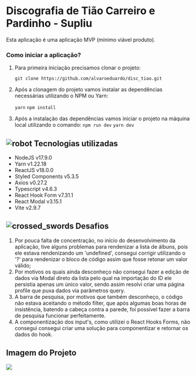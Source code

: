 # Discografia de Tião Carreiro e Pardinho - Supliu
Esta aplicação é uma aplicação MVP (mínimo viável produto).

### Como iniciar a aplicação?
1. Para primeira iniciação precisamos clonar o projeto:

    `git clone https://github.com/alvaroeduardo/disc_tiao.git`

2. Após a clonagem do projeto vamos instalar as dependências necessárias utilizando o NPM ou Yarn:

	`yarn`
	`npm install`

3. Após a instalação das dependências vamos iniciar o projeto na máquina local utilizando o comando:
	`npm run dev`
	`yarn dev`

## ![robot](https://github.githubassets.com/images/icons/emoji/unicode/1f916.png)  Tecnologias utilizadas

-   NodeJS v17.9.0
-   Yarn v1.22.18
-   ReactJS v18.0.0
-   Styled Components v5.3.5
-   Axios v0.27.2
-   Typescript v4.6.3
-   React Hook Form v7.31.1
-   React Modal v3.15.1
-   Vite v2.9.7

## ![crossed_swords](https://github.githubassets.com/images/icons/emoji/unicode/2694.png)  Desafios

1. Por pouca falta de concentração, no início do desenvolvimento da aplicação, tive alguns problemas para rendenizar a lista de álbuns, pois ele estava rendenizando um 'undefined', consegui corrigir utilizando o '?' para rendenizar o bloco de código assim que fosse retonar um valor válido;
2. Por motivos os quais ainda desconheço não consegui fazer a edição de dados via Modal direto da lista pelo qual na importação do ID ele persistia apenas um único valor, sendo assim resolvi criar uma página profile que puxa dados via parâmetros query.
3.  A barra de pesquisa, por motivos que também desconheço, o código não estava aceitando o método filter, que após algumas boas horas de insistência, batendo a cabeça contra a parede, foi possível fazer a barra de pesquisa funcionar perfeitamente.
4.  A componentização dos input's, como utilizei o React Hooks Forms, não consegui consegui criar uma solução para componentizar e retornar os dados do hook.

## Imagem do Projeto
<img src="https://imgur.com/i92lGOZ.png"/>
